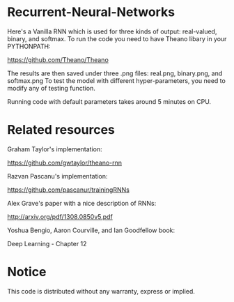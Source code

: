Recurrent-Neural-Networks
=========================

Here's a Vanilla RNN which is used for three kinds of output: real-valued, binary, and softmax.
To run the code you need to have Theano libary in your PYTHONPATH:

https://github.com/Theano/Theano

The results are then saved under three .png files: real.png, binary.png, and softmax.png
To test the model with different hyper-parameters, you need to modify any of testing function.

Running code with default parameters takes around 5 minutes on CPU.

Related resources
=================
Graham Taylor's implementation:

https://github.com/gwtaylor/theano-rnn


Razvan Pascanu's implementation:

https://github.com/pascanur/trainingRNNs


Alex Grave's paper with a nice description of RNNs:

http://arxiv.org/pdf/1308.0850v5.pdf


Yoshua Bengio, Aaron Courville, and Ian Goodfellow book:

Deep Learning - Chapter 12

Notice
======
This code is distributed without any warranty, express or implied.
